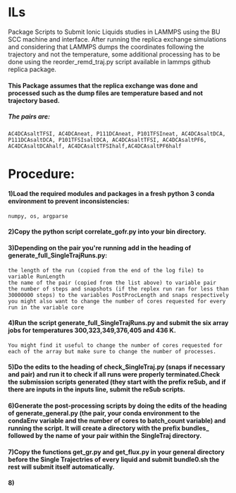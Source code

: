 # ILs
Package Scripts to Submit Ionic Liquids studies in LAMMPS using the BU SCC machine and interface.
After running the replica exchange simulations and considering that LAMMPS dumps the coordinates following the trajectory and not the temperature, some additional processing has to be done using the reorder_remd_traj.py script available in lammps github replica package. 

#### This Package assumes that the replica exchange was done and processed such as the dump files are temperature based and not trajectory based. 


##### The pairs are: 

    AC4DCAsaltTFSI, AC4DCAneat, P111DCAneat, P101TFSIneat, AC4DCAsaltDCA, P111DCAsaltDCA, P101TFSIsaltDCA, AC4DCAsaltTFSI, AC4DCAsaltPF6, AC4DCAsaltDCAhalf, AC4DCAsaltTFSIhalf,AC4DCAsaltPF6half
# Procedure:
#### 1)Load the required modules and packages in a fresh python 3 conda environment to prevent inconsistencies:
    numpy, os, argparse
#### 2)Copy the python script correlate_gofr.py into your bin directory.
#### 3)Depending on the pair you're running add in the heading of generate_full_SingleTrajRuns.py:
    the length of the run (copied from the end of the log file) to variable RunLength
    the name of the pair (copied from the list above) to variable pair
    the number of steps and snapshots (if the replex run ran for less than 30000000 steps) to the variables PostProcLength and snaps respectively
    you might also want to change the number of cores requested for every run in the variable core
#### 4)Run the script generate_full_SingleTrajRuns.py and submit the six array jobs for temperatures 300,323,349,376,405 and 436 K.
    You might find it useful to change the number of cores requested for each of the array but make sure to change the number of processes.
#### 5)Do the edits to the heading of check_SingleTraj.py (snaps if necessary and pair) and run it to check if all runs were properly terminated.Check the submission scripts generated (they start with the prefix reSub, and if there are inputs in the inputs line, submit the reSub scripts. 
#### 6)Generate the post-processing scripts by doing the edits of the heading of generate_general.py (the pair, your conda environment to the condaEnv variable and the number of cores to batch_count variable) and running the script. It will create a directory with the prefix bundles_ followed by the name of your pair within the SingleTraj directory. 
#### 7)Copy the functions get_gr.py and get_flux.py in your general directory before the Single Trajectries of every liquid and submit bundle0.sh the rest will submit itself automatically.
#### 8)
